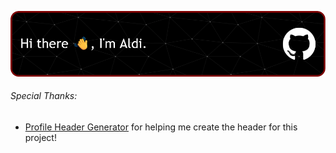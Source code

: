 ![Header](./github-header-image.png)


###### Special Thanks:
- [Profile Header Generator](https://leviarista.github.io/github-profile-header-generator/) for helping me create the header for this project!
